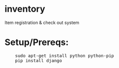 inventory
=========

Item registration &amp; check out system

Setup/Prereqs:
=============

<pre>
	sudo apt-get install python python-pip
	pip install django
</pre>
